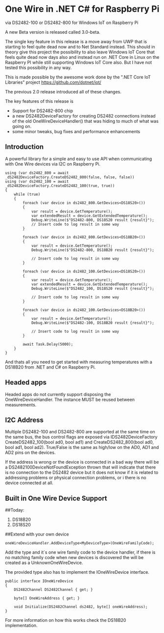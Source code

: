 One Wire in .NET C# for Raspberry Pi
=========================
via DS2482-100 or DS2482-800 for Windows IoT on Raspberry Pi

A new Beta version is released called 3.0-beta.

The single key feature in this release is a move away from UWP that is starting to feel quite dead now and to Net Standard instead. 
This should in theory give this project the possibility to also leave Windows IoT Core that feels quite dead now days also and instead run on .NET Core in Linux on the Raspberry PI while still supporting Windows IoT Core also. 
But I have not tested this possibility in any way.

This is made possible by the awesome work done by the ".NET Core IoT Libraries" project https://github.com/dotnet/iot/

The previous 2.0 release introduced all of these changes.

The key features of this release is
- Support for DS2482-800 chip
- a new DS2482DeviceFactory for creating DS2482 connections instead of the old OneWireDeviceHandler() that was hiding to much of what was going on.
- some minor tweaks, bug fixes and performance enhancements

Introduction
------------

A powerful library for a simple and easy to use API when communicating with One Wire devices via I2C on Raspberry Pi.

    using (var ds2482_800 = await _dS2482DeviceFactory.CreateDS2482_800(false, false, false))
    using (var ds2482_100 = await _dS2482DeviceFactory.CreateDS2482_100(true, true))
    {
        while (true)
        {
            foreach (var device in ds2482_800.GetDevices<DS18S20>())
            {
                var result = device.GetTemperature();
                var extendedResult = device.GetExtendedTemperature();
                Debug.WriteLine($"DS2482-800, DS18S20 result {result}");
                // Insert code to log result in some way
            }

            foreach (var device in ds2482_800.GetDevices<DS18B20>())
            {
                var result = device.GetTemperature();
                Debug.WriteLine($"DS2482-800, DS18B20 result {result}");

                // Insert code to log result in some way
            }

            foreach (var device in ds2482_100.GetDevices<DS18S20>())
            {
                var result = device.GetTemperature();
                var extendedResult = device.GetExtendedTemperature();
                Debug.WriteLine($"DS2482_100, DS18S20 result {result}");

                // Insert code to log result in some way
            }

            foreach (var device in ds2482_100.GetDevices<DS18B20>())
            {
                var result = device.GetTemperature();
                Debug.WriteLine($"DS2482-100, DS18B20 result {result}");

                // Insert code to log result in some way
            }

            await Task.Delay(5000);
        }
    }

And thats all you need to get started with measuring temperatures with a DS18B20 from .NET and C# on Raspberry Pi.

Headed apps
-----------
Headed apps do not currently support disposing the OneWireDeviceHandler. The instance MUST be reused between measurements.

I2C Address
-----------

Multiple DS2482-100 and DS2482-800 are supported at the same time on the same bus, the bus control flags are exposed via IDS2482DeviceFactory CreateDS2482_100(bool ad0, bool ad1) and CreateDS2482_800(bool ad0, bool ad1, bool ad2). 
True/False is the same as high/low on the AD0, AD1 and AD2 pins on the devices.

If the address is wrong or the device is connected in a bad way there will be a DS2482100DeviceNotFoundException thrown that will indicate that there is no connection to the DS2482 device but it does not know if it is related to addressing problems or physical connection problems, or i there is no device connected at all.

Built in One Wire Device Support
---------------------------------
##Today:
1. DS18B20
2. DS18S20

##Extend with your own device

    oneWireDeviceHandler.AddDeviceType<MyDeviceType>(OneWireFamilyCode);

Add the type and it´s one wire family code to the device handler, if there is no matching family code when new devices is discovered the will be created as a UnknownOneWireDevice.

The provided type also has to implement the IOneWireDevice interface.

    public interface IOneWireDevice
    {
        DS2482Channel DS2482Channel { get; }

        byte[] OneWireAddress { get; }

        void Initialize(DS2482Channel ds2482, byte[] oneWireAddress);
    }

For more information on how this works check the DS18B20 implementation.
